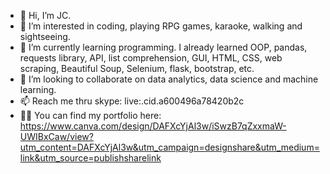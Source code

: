 - 👋 Hi, I’m JC.
- 👀 I’m interested in coding, playing RPG games, karaoke, walking and sightseeing.
- 🌱 I’m currently learning programming. I already learned OOP, pandas, requests library, API, list comprehension, GUI, HTML, CSS, web scraping, Beautiful Soup, Selenium, flask, bootstrap, etc.
- 💞️ I’m looking to collaborate on data analytics, data science and machine learning.
- 📫 Reach me thru skype: live:.cid.a600496a78420b2c
- 🙋‍♀️ You can find my portfolio here: https://www.canva.com/design/DAFXcYjAl3w/iSwzB7qZxxmaW-UWIBxCaw/view?utm_content=DAFXcYjAl3w&utm_campaign=designshare&utm_medium=link&utm_source=publishsharelink

<!---
Jhenda2022/Jhenda2022 is a ✨ special ✨ repository because its `README.md` (this file) appears on your GitHub profile.
You can click the Preview link to take a look at your changes.
--->
